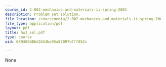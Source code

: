 ```yaml
---
course_id: 2-002-mechanics-and-materials-ii-spring-2004
description: Problem set solution.
file_location: /coursemedia/2-002-mechanics-and-materials-ii-spring-2004/689305686d2b54be95a87097b7ff052c_hw3_sol.pdf
file_type: application/pdf
layout: pdf
title: hw3_sol.pdf
type: course
uid: 689305686d2b54be95a87097b7ff052c

---
```

None